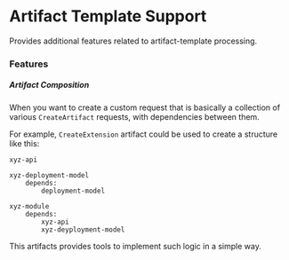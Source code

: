 # Artifact Template Support

Provides additional features related to artifact-template processing.


### Features

##### Artifact Composition

When you want to create a custom request that is basically a collection of various `CreateArtifact` requests, with dependencies between them.

For example, `CreateExtension` artifact could be used to create a structure like this:

```
xyz-api

xyz-deployment-model
    depends:
        deployment-model

xyz-module
    depends:
        xyz-api
        xyz-deyployment-model
```

This artifacts provides tools to implement such logic in a simple way.


